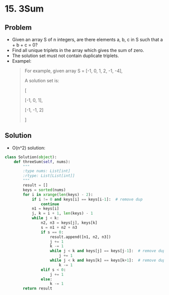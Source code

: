 # 15. 3Sum

## Problem
- Given an array S of n integers, are there elements a, b, c in S such that a + b + c = 0?
- Find all unique triplets in the array which gives the sum of zero.
- The solution set must not contain duplicate triplets.
- Exampel:
    > For example, given array S = [-1, 0, 1, 2, -1, -4],
    > 
    > A solution set is:
    > 
    > [
    > 
    > [-1, 0, 1],
    > 
    > [-1, -1, 2]
    > 
    > ]

## Solution

- O(n^2) solution:

```python
class Solution(object):
    def threeSum(self, nums):
        """
        :type nums: List[int]
        :rtype: List[List[int]]
        """
        result = []
        keys = sorted(nums)
        for i in xrange(len(keys) - 2):
            if i != 0 and keys[i] == keys[i-1]:  # remove dup
                continue
            n1 = keys[i]
            j, k = i + 1, len(keys) - 1
            while j < k:
                n2, n3 = keys[j], keys[k]
                s = n1 + n2 + n3
                if s == 0:
                    result.append([n1, n2, n3])
                    j += 1
                    k -= 1
                    while j < k and keys[j] == keys[j-1]:  # remove dup
                        j += 1
                    while j < k and keys[k] == keys[k+1]:  # remove dup
                        k -= 1
                elif s < 0:
                    j += 1
                else:
                    k -= 1
        return result
```
